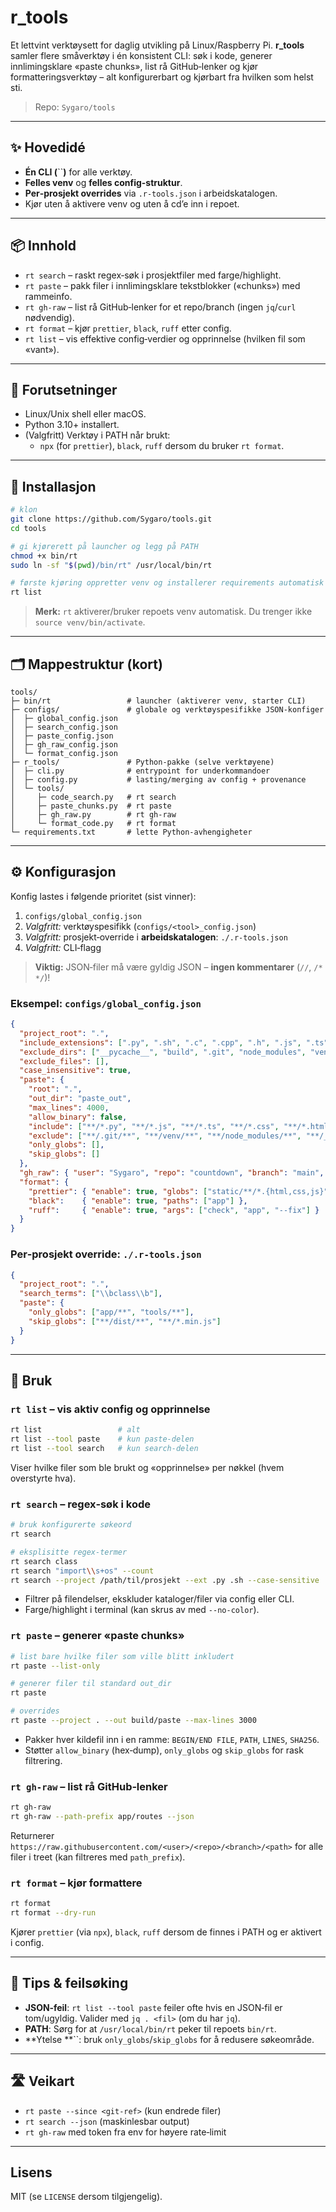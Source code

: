 # r\_tools

Et lettvint verktøysett for daglig utvikling på Linux/Raspberry Pi. **r\_tools** samler flere småverktøy i én konsistent CLI: søk i kode, generer innlimingsklare «paste chunks», list rå GitHub‑lenker og kjør formatteringsverktøy – alt konfigurerbart og kjørbart fra hvilken som helst sti.

> Repo: `Sygaro/tools`

---

## ✨ Hovedidé

- **Én CLI (**``**)** for alle verktøy.
- **Felles venv** og **felles config-struktur**.
- **Per‑prosjekt overrides** via `.r-tools.json` i arbeidskatalogen.
- Kjør uten å aktivere venv og uten å cd’e inn i repoet.

---

## 📦 Innhold

- `rt search` – raskt regex‑søk i prosjektfiler med farge/highlight.
- `rt paste` – pakk filer i innlimingsklare tekstblokker («chunks») med rammeinfo.
- `rt gh-raw` – list rå GitHub‑lenker for et repo/branch (ingen `jq`/`curl` nødvendig).
- `rt format` – kjør `prettier`, `black`, `ruff` etter config.
- `rt list` – vis effektive config‑verdier og opprinnelse (hvilken fil som «vant»).

---

## 🔧 Forutsetninger

- Linux/Unix shell eller macOS.
- Python 3.10+ installert.
- (Valgfritt) Verktøy i PATH når brukt:
  - `npx` (for `prettier`), `black`, `ruff` dersom du bruker `rt format`.

---

## 🚀 Installasjon

```bash
# klon
git clone https://github.com/Sygaro/tools.git
cd tools

# gi kjørerett på launcher og legg på PATH
chmod +x bin/rt
sudo ln -sf "$(pwd)/bin/rt" /usr/local/bin/rt

# første kjøring oppretter venv og installerer requirements automatisk
rt list
```

> **Merk:** `rt` aktiverer/bruker repoets venv automatisk. Du trenger ikke `source venv/bin/activate`.

---

## 🗂️ Mappestruktur (kort)

```
tools/
├─ bin/rt                 # launcher (aktiverer venv, starter CLI)
├─ configs/               # globale og verktøyspesifikke JSON-konfiger
│  ├─ global_config.json
│  ├─ search_config.json
│  ├─ paste_config.json
│  ├─ gh_raw_config.json
│  └─ format_config.json
├─ r_tools/               # Python-pakke (selve verktøyene)
│  ├─ cli.py              # entrypoint for underkommandoer
│  ├─ config.py           # lasting/merging av config + provenance
│  └─ tools/
│     ├─ code_search.py   # rt search
│     ├─ paste_chunks.py  # rt paste
│     ├─ gh_raw.py        # rt gh-raw
│     └─ format_code.py   # rt format
└─ requirements.txt       # lette Python-avhengigheter
```

---

## ⚙️ Konfigurasjon

Konfig lastes i følgende prioritet (sist vinner):

1. `configs/global_config.json`
2. *Valgfritt:* verktøyspesifikk (`configs/<tool>_config.json`)
3. *Valgfritt:* prosjekt‑override i **arbeidskatalogen**: `./.r-tools.json`
4. *Valgfritt:* CLI‑flagg

> **Viktig:** JSON‑filer må være gyldig JSON – **ingen kommentarer** (`//`, `/* */`)!

### Eksempel: `configs/global_config.json`

```json
{
  "project_root": ".",
  "include_extensions": [".py", ".sh", ".c", ".cpp", ".h", ".js", ".ts"],
  "exclude_dirs": ["__pycache__", "build", ".git", "node_modules", "venv"],
  "exclude_files": [],
  "case_insensitive": true,
  "paste": {
    "root": ".",
    "out_dir": "paste_out",
    "max_lines": 4000,
    "allow_binary": false,
    "include": ["**/*.py", "**/*.js", "**/*.ts", "**/*.css", "**/*.html", "**/*.json", "**/*.md", "**/*.sh"],
    "exclude": ["**/.git/**", "**/venv/**", "**/node_modules/**", "**/__pycache__/**", "**/.pytest_cache/**", "**/.mypy_cache/**", "**/.DS_Store"],
    "only_globs": [],
    "skip_globs": []
  },
  "gh_raw": { "user": "Sygaro", "repo": "countdown", "branch": "main", "path_prefix": "" },
  "format": {
    "prettier": { "enable": true, "globs": ["static/**/*.{html,css,js}"] },
    "black":    { "enable": true, "paths": ["app"] },
    "ruff":     { "enable": true, "args": ["check", "app", "--fix"] }
  }
}
```

### Per‑prosjekt override: `./.r-tools.json`

```json
{
  "project_root": ".",
  "search_terms": ["\\bclass\\b"],
  "paste": {
    "only_globs": ["app/**", "tools/**"],
    "skip_globs": ["**/dist/**", "**/*.min.js"]
  }
}
```

---

## 🧰 Bruk

### `rt list` – vis aktiv config og opprinnelse

```bash
rt list                 # alt
rt list --tool paste    # kun paste‑delen
rt list --tool search   # kun search‑delen
```

Viser hvilke filer som ble brukt og «opprinnelse» per nøkkel (hvem overstyrte hva).

### `rt search` – regex‑søk i kode

```bash
# bruk konfigurerte søkeord
rt search

# eksplisitte regex‑termer
rt search class
rt search "import\\s+os" --count
rt search --project /path/til/prosjekt --ext .py .sh --case-sensitive
```

- Filtrer på filendelser, ekskluder kataloger/filer via config eller CLI.
- Farge/highlight i terminal (kan skrus av med `--no-color`).

### `rt paste` – generer «paste chunks»

```bash
# list bare hvilke filer som ville blitt inkludert
rt paste --list-only

# generer filer til standard out_dir
rt paste

# overrides
rt paste --project . --out build/paste --max-lines 3000
```

- Pakker hver kildefil inn i en ramme: `BEGIN/END FILE`, `PATH`, `LINES`, `SHA256`.
- Støtter `allow_binary` (hex‑dump), `only_globs` og `skip_globs` for rask filtrering.

### `rt gh-raw` – list rå GitHub‑lenker

```bash
rt gh-raw
rt gh-raw --path-prefix app/routes --json
```

Returnerer `https://raw.githubusercontent.com/<user>/<repo>/<branch>/<path>` for alle filer i treet (kan filtreres med `path_prefix`).

### `rt format` – kjør formattere

```bash
rt format
rt format --dry-run
```

Kjører `prettier` (via `npx`), `black`, `ruff` dersom de finnes i PATH og er aktivert i config.

---

## 🧪 Tips & feilsøking

- **JSON‑feil**: `rt list --tool paste` feiler ofte hvis en JSON‑fil er tom/ugyldig. Valider med `jq . <fil>` (om du har `jq`).
- **PATH**: Sørg for at `/usr/local/bin/rt` peker til repoets `bin/rt`.
- **Ytelse **``: bruk `only_globs`/`skip_globs` for å redusere søkeområde.

---

## 🛣️ Veikart

- `rt paste --since <git-ref>` (kun endrede filer)
- `rt search --json` (maskinlesbar output)
- `rt gh-raw` med token fra env for høyere rate‑limit

---

## Lisens

MIT (se `LICENSE` dersom tilgjengelig).

